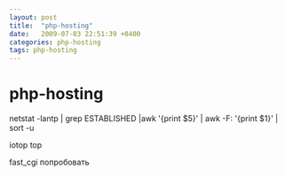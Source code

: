 ```yaml
---
layout: post
title:  "php-hosting"
date:   2009-07-03 22:51:39 +0400
categories: php-hosting
tags: php-hosting
---
```


# php-hosting
netstat -lantp | grep ESTABLISHED |awk '{print $5}' | awk -F: '{print $1}' | sort -u

 iotop
top


fast_cgi попробовать


